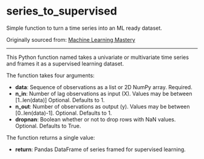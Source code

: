 # series_to_supervised
Simple function to turn a time series into an ML ready dataset.

Originally sourced from: [Machine Learning Mastery](https://machinelearningmastery.com/convert-time-series-supervised-learning-problem-python/) 

---

This Python function named takes a univariate or multivariate time series and frames it as a supervised learning dataset.

The function takes four arguments:
* __data__: Sequence of observations as a list or 2D NumPy array. Required.
* __n_in__: Number of lag observations as input (X). Values may be between [1..len(data)] Optional. Defaults to 1.
* __n_out__: Number of observations as output (y). Values may be between [0..len(data)-1]. Optional. Defaults to 1.
* __dropnan__: Boolean whether or not to drop rows with NaN values. Optional. Defaults to True.

The function returns a single value:
* __return__: Pandas DataFrame of series framed for supervised learning.
